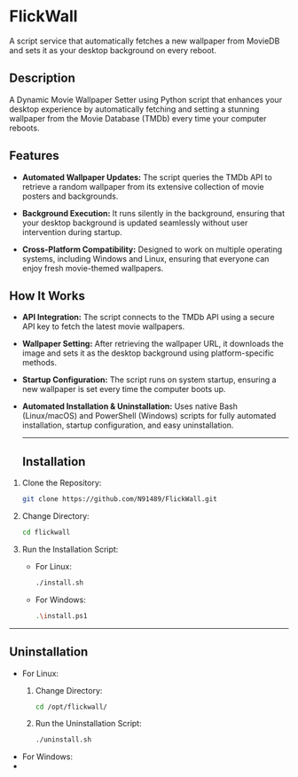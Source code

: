 # FlickWall
A  script service that automatically fetches a new wallpaper from MovieDB and sets it as your desktop background on every reboot.

## Description
A Dynamic Movie Wallpaper Setter using Python script that enhances your desktop experience by automatically fetching and setting a stunning wallpaper from the Movie Database (TMDb) every time your computer reboots.

## Features
- **Automated Wallpaper Updates:** The script queries the TMDb API to retrieve a random wallpaper from its extensive collection of movie posters and backgrounds.
  
- **Background Execution:** It runs silently in the background, ensuring that your desktop background is updated seamlessly without user intervention during startup.

- **Cross-Platform Compatibility:** Designed to work on multiple operating systems, including Windows and Linux, ensuring that everyone can enjoy fresh movie-themed wallpapers.

## How It Works

- **API Integration:** The script connects to the TMDb API using a secure API key to fetch the latest movie wallpapers.
  
- **Wallpaper Setting:** After retrieving the wallpaper URL, it downloads the image and sets it as the desktop background using platform-specific methods.
  
- **Startup Configuration:** The script runs on system startup, ensuring a new wallpaper is set every time the computer boots up.
  
- **Automated Installation & Uninstallation:** Uses native Bash (Linux/macOS) and PowerShell (Windows) scripts for fully automated installation, startup configuration, and easy uninstallation.

  ---

  ## Installation

1. Clone the Repository:
   ```bash
   git clone https://github.com/N91489/FlickWall.git
   ```

2. Change Directory:
   ```bash
   cd flickwall
   ```

3. Run the Installation Script:
   - For Linux:
     ```bash
     ./install.sh
     ```
   - For Windows:
     ```bash
     .\install.ps1
     ```

  ---

  ## Uninstallation
  - For Linux:
    1. Change Directory:
       ```bash
       cd /opt/flickwall/
       ```

    2. Run the Uninstallation Script:
       ```bash
       ./uninstall.sh
       ```
  - For Windows:
  - 
